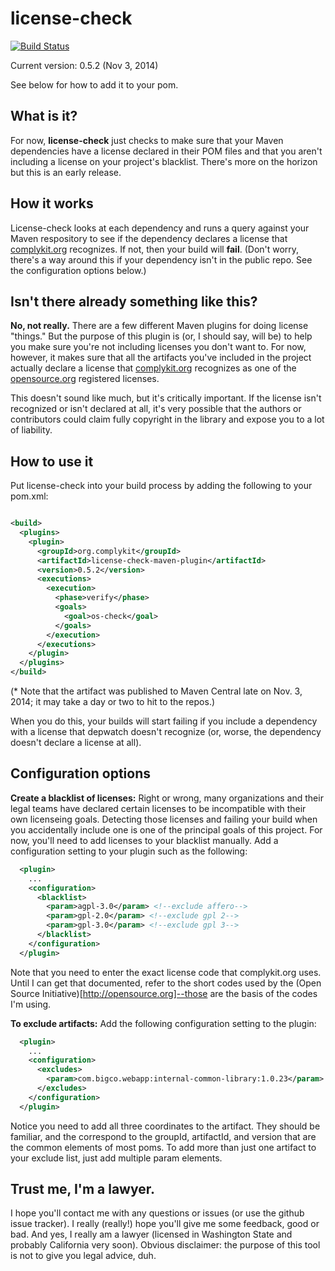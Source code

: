 license-check
=============

[![Build Status](https://travis-ci.org/mrice/license-check.png)](https://travis-ci.org/mrice/license-check)

Current version: 0.5.2 (Nov 3, 2014)

See below for how to add it to your pom.

What is it?
--------------
For now, **license-check** just checks to make sure that your Maven dependencies have a license declared in their POM files and that you aren't including a license on your project's blacklist. There's more on the horizon but this is an early release. 

How it works
--------------
License-check looks at each dependency and runs a query against your Maven respository to see if the dependency declares a license that [complykit.org](http://www.complykit.org) recognizes. If not, then your build will **fail**. (Don't worry, there's a way around this if your dependency isn't in the public repo. See the configuration options below.)

Isn't there already something like this?
---------------
**No, not really.** There are a few different Maven plugins for doing license "things." But the purpose of this plugin is (or, I should say, will be) to help you make sure you're not including licenses you don't want to. For now, however, it makes sure that all the artifacts you've included in the project actually declare a license that [complykit.org](http://www.complykit.org) recognizes as one of the [opensource.org](http://www.opensource.org/) registered licenses. 

This doesn't sound like much, but it's critically important. If the license isn't recognized or isn't declared at all, it's very possible that the authors or contributors could claim fully copyright in the library and expose you to a lot of liability. 

How to use it
---------------
Put license-check into your build process by adding the following to your pom.xml:

```xml

<build>
  <plugins>
    <plugin>
      <groupId>org.complykit</groupId>
      <artifactId>license-check-maven-plugin</artifactId>
      <version>0.5.2</version>
      <executions>
        <execution>
          <phase>verify</phase>
          <goals>
            <goal>os-check</goal>
          </goals>
        </execution>
      </executions>
    </plugin>
  </plugins>
</build>

```

(* Note that the artifact was published to Maven Central late on Nov. 3, 2014; it may take a day or two to hit to the repos.)

When you do this, your builds will start failing if you include a dependency with a license that depwatch doesn't recognize (or, worse, the dependency doesn't declare a license at all).

Configuration options
---------------
**Create a blacklist of licenses:** Right or wrong, many organizations and their legal teams have declared certain licenses to be incompatible with their own licenseing goals. Detecting those licenses and failing your build when you accidentally include one is one of the principal goals of this project. For now, you'll need to add licenses to your blacklist manually. Add a configuration setting to your plugin such as the following:

```xml
  <plugin>
    ...
    <configuration>
      <blacklist>
        <param>agpl-3.0</param> <!--exclude affero-->
        <param>gpl-2.0</param> <!--exclude gpl 2-->
        <param>gpl-3.0</param> <!--exclude gpl 3-->
      </blacklist>
    </configuration>
  </plugin>
```

Note that you need to enter the exact license code that complykit.org uses. Until I can get that documented, refer to the short codes used by the (Open Source Initiative)[http://opensource.org]--those are the basis of the codes I'm using.

**To exclude artifacts:** Add the following configuration setting to the plugin:

```xml
  <plugin>
    ...
    <configuration>
      <excludes>
        <param>com.bigco.webapp:internal-common-library:1.0.23</param>
      </excludes>
    </configuration>
  </plugin>
```

Notice you need to add all three coordinates to the artifact. They should be familiar, and the correspond to the groupId, artifactId, and version that are the common elements of most poms. To add more than just one artifact to your exclude list, just add multiple param elements.


Trust me, I'm a lawyer.
---------------
I hope you'll contact me with any questions or issues (or use the github issue tracker). I really (really!) hope you'll give me some feedback, good or bad. And yes, I really am a lawyer (licensed in Washington State and probably California very soon). Obvious disclaimer: the purpose of this tool is not to give you legal advice, duh.